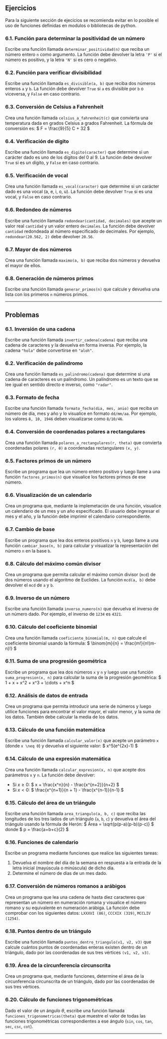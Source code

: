 ## Ejercicios

Para la siguiente sección de ejecicios se recomienda evitar en lo posible el uso de funciones definidas en modulos o bibliotecas de python.

### 6.1. Función para determinar la positividad de un número
Escribe una función llamada `determinar_positividad(n)` que reciba un número entero `n` como argumento. La función debe devolver la letra `'P'` si el número es positivo, y la letra `'N'` si es cero o negativo.

### 6.2. Función para verificar divisibilidad
Escribe una función llamada `es_divisible(a, b)` que reciba dos números enteros `a` y `b`. La función debe devolver `True` si `a` es divisible por `b` o viceversa, y `False` en caso contrario.

### 6.3. Conversión de Celsius a Fahrenheit
Crea una función llamada `celsius_a_fahrenheit(c)` que convierta una temperatura dada en grados Celsius a grados Fahrenheit. La fórmula de conversión es: 
$ F = \frac{9}{5} C + 32 $

### 6.4. Verificación de dígito
Escribe una función llamada `es_digito(caracter)` que determine si un carácter dado es uno de los dígitos del 0 al 9. La función debe devolver `True` si es un dígito, y `False` en caso contrario.

### 6.5. Verificación de vocal
Crea una función llamada `es_vocal(caracter)` que determine si un carácter dado es una vocal (a, e, i, o, u). La función debe devolver `True` si es una vocal, y `False` en caso contrario.

### 6.6. Redondeo de números
Escribe una función llamada `redondear(cantidad, decimales)` que acepte un valor real `cantidad` y un valor entero `decimales`. La función debe devolver `cantidad` redondeada al número especificado de decimales. Por ejemplo, `redondear(20.562, 2)` debe devolver `20.56`.

### 6.7. Mayor de dos números
Crea una función llamada `maximo(a, b)` que reciba dos números y devuelva el mayor de ellos.

### 6.8. Generación de números primos
Escribe una función llamada `generar_primos(n)` que calcule y devuelva una lista con los primeros `n` números primos.

---

## Problemas

### 6.1. Inversión de una cadena
Escribe una función llamada `invertir_cadena(cadena)` que reciba una cadena de caracteres y la devuelva en forma inversa. Por ejemplo, la cadena `"hola"` debe convertirse en `"aloh"`.

### 6.2. Verificación de palíndromo
Crea una función llamada `es_palindromo(cadena)` que determine si una cadena de caracteres es un palíndromo. Un palíndromo es un texto que se lee igual en sentido directo e inverso, como `"radar"`.

### 6.3. Formato de fecha
Escribe una función llamada `formato_fecha(dia, mes, anio)` que reciba un número de día, mes y año y lo visualice en formato `dd/mm/aa`. Por ejemplo, los valores `8, 10, 1946` deben visualizarse como `8/10/46`.

### 6.4. Conversión de coordenadas polares a rectangulares
Crea una función llamada `polares_a_rectangulares(r, theta)` que convierta coordenadas polares `(r, θ)` a coordenadas rectangulares `(x, y)`. 

### 6.5. Factores primos de un número
Escribe un programa que lea un número entero positivo y luego llame a una función `factores_primos(n)` que visualice los factores primos de ese número.

### 6.6. Visualización de un calendario
Crea un programa que, mediante la implemetación de una función, visualice un calendario de un mes y un año especificado. El usuario debe ingresar el mes y el año, y la función debe imprimir el calendario correspondiente.

### 6.7. Cambio de base
Escribe un programa que lea dos enteros positivos `n` y `b`, luego llame a una función `cambiar_base(n, b)` para calcular y visualizar la representación del número `n` en la base `b`.

### 6.8. Cálculo del máximo común divisor
Crea un programa que permita calcular el máximo común divisor (`mcd`) de dos números usando el algoritmo de Euclides. La función `mcd(a, b)` debe devolver el `mcd` de `a` y `b`.

### 6.9. Inverso de un número
Escribe una función llamada `inverso_numero(n)` que devuelva el inverso de un número dado. Por ejemplo, el inverso de `1234` es `4321`.

### 6.10. Cálculo del coeficiente binomial
Crea una función llamada `coeficiente_binomial(m, n)` que calcule el coeficiente binomial usando la fórmula:
$ \binom{m}{n} = \frac{m!}{n!(m-n)!} $

### 6.11. Suma de una progresión geométrica
Escribe un programa que lea dos números `x` y `n` y luego use una función `suma_progresion(x, n)` para calcular la suma de la progresión geométrica:
$ 1 + x + x^2 + x^3 + \cdots + x^n $

### 6.12. Análisis de datos de entrada
Crea un programa que permita introducir una serie de números y luego utilice funciones para encontrar el valor mayor, el valor menor, y la suma de los datos. También debe calcular la media de los datos.

### 6.13. Cálculo de una función matemática
Escribe una función llamada `calcular_valor(x)` que acepte un parámetro `x` (donde `x \neq 0`) y devuelva el siguiente valor:
$ x^5(e^{2x}-1) $

### 6.14. Cálculo de una expresión matemática
Crea una función llamada `calcular_expresion(x, n)` que acepte dos parámetros `x` y `n`. La función debe devolver:
- Si $x \geq 0$: $ x + \frac{x^n}{n} - \frac{x^{n+2}}{n+2} $
- Si $x < 0$: $ \frac{x^{n+1}}{n + 1} - \frac{x^{n-1}}{n-1} $

### 6.15. Cálculo del área de un triángulo
Escribe una función llamada `area_triangulo(a, b, c)` que reciba las longitudes de los tres lados de un triángulo (`a`, `b`, `c`) y devuelva el área del triángulo usando la fórmula de Herón:
$ Área = \sqrt{p(p-a)(p-b)(p-c)} $
donde $ p = \frac{a+b+c}{2} $

### 6.16. Funciones de calendario
Escribe un programa mediante funciones que realice las siguientes tareas:
  1. Devuelva el nombre del día de la semana en respuesta a la entrada de la letra inicial (mayúscula o minúscula) de dicho día.
  2. Determine el número de días de un mes dado.

### 6.17. Conversión de números romanos a arábigos
Crea un programa que lea una cadena de hasta diez caracteres que representan un número en numeración romana y visualice el número romano y su equivalente en numeración arábiga. La función debe comprobar con los siguientes datos: `LXXXVI (86)`, `CCCXIX (319)`, `MCCLIV (1254)`.

### 6.18. Puntos dentro de un triángulo
Escribe una función llamada `puntos_dentro_triangulo(v1, v2, v3)` que calcule cuántos puntos de coordenadas enteras existen dentro de un triángulo, dado por las coordenadas de sus tres vértices `(v1, v2, v3)`.

### 6.19. Área de la circunferencia circunscrita
Crea un programa que, mediante funciones, determine el área de la circunferencia circunscrita de un triángulo, dado por las coordenadas de sus tres vértices.

### 6.20. Cálculo de funciones trigonométricas
Dado el valor de un ángulo $θ$, escribe una función llamada `funciones_trigonometricas(theta)` que muestre el valor de todas las funciones trigonométricas correspondientes a ese ángulo (`sin`, `cos`, `tan`, `sec`, `csc`, `cot`).

---